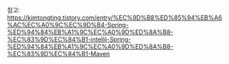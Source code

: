 참고: https://kimtongting.tistory.com/entry/%EC%9D%B8%ED%85%94%EB%A6%AC%EC%A0%9C%EC%9D%B4-Spring-%ED%94%84%EB%A1%9C%EC%A0%9D%ED%8A%B8-%EC%83%9D%EC%84%B1-intellij-Spring-%ED%94%84%EB%A1%9C%EC%A0%9D%ED%8A%B8-%EC%83%9D%EC%84%B1-Maven
